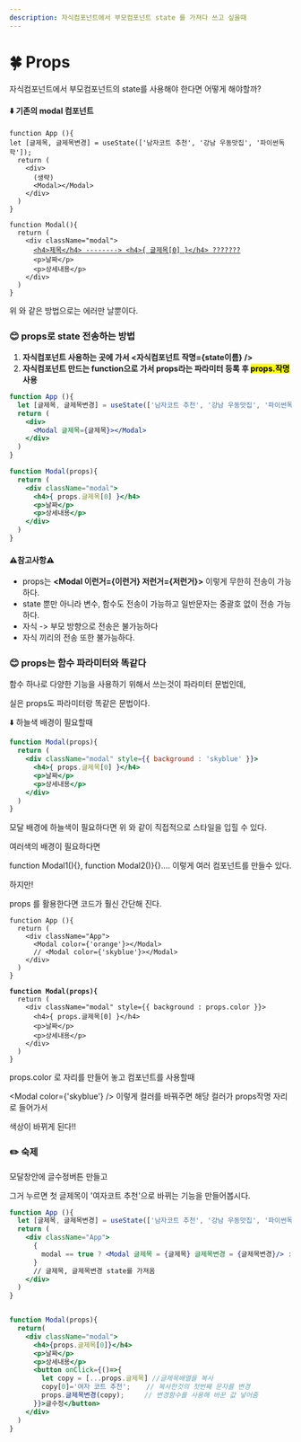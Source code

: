 ```yaml
---
description: 자식컴포넌트에서 부모컴포넌트 state 를 가져다 쓰고 싶을때
---
```


# 🍀 Props



자식컴포넌트에서 부모컴포넌트의 state를 사용해야 한다면 어떻게 해야할까?



#### ⬇️ **기존의 modal 컴포넌트**

<pre class="language-jsx"><code class="lang-jsx">function App (){
let [글제목, 글제목변경] = useState(['남자코트 추천', '강남 우동맛집', '파이썬독학']);
  return (
    &#x3C;div>
      (생략)
      &#x3C;Modal>&#x3C;/Modal>
    &#x3C;/div>
  )
}

function Modal(){
  return (
    &#x3C;div className="modal">
      <a data-footnote-ref href="#user-content-fn-1">&#x3C;h4>제목&#x3C;/h4> --------> &#x3C;h4>{ 글제목[0] }&#x3C;/h4> ???????</a>
      &#x3C;p>날짜&#x3C;/p>
      &#x3C;p>상세내용&#x3C;/p>
    &#x3C;/div>
  )
}
</code></pre>

위 와 같은 방법으로는 에러만 날뿐이다.





### 😊 props로 state 전송하는 방법

1. **자식컴포넌트 사용하는 곳에 가서 **<mark style="background-color:yellow;">**<자식컴포넌트 작명={state이름} />**</mark>&#x20;
2. &#x20;**자식컴포넌트 만드는 function으로 가서 props라는 파라미터 등록 후 **<mark style="background-color:yellow;">**props.작명**</mark>** 사용**



```jsx
function App (){
  let [글제목, 글제목변경] = useState(['남자코트 추천', '강남 우동맛집', '파이썬독학']);
  return (
    <div>
      <Modal 글제목={글제목}></Modal>
    </div>
  )
}

function Modal(props){
  return (
    <div className="modal">
      <h4>{ props.글제목[0] }</h4>
      <p>날짜</p>
      <p>상세내용</p>
    </div>
  )
}
```



#### ⚠️참고사항⚠️&#x20;

* &#x20;props는 **\<Modal 이런거={이런거}  저런거={저런거}>** 이렇게 무한히 전송이 가능하다.
* state 뿐만 아니라 변수, 함수도 전송이 가능하고 일반문자는 중괄호 없이 전송 가능하다.
* 자식 -> 부모 방향으로 전송은 불가능하다
* 자식 끼리의 전송 또한 불가능하다.





### 😊 props는 함수 파라미터와 똑같다

함수 하나로 다양한 기능을 사용하기 위해서 쓰는것이 파라미터 문법인데,

실은 props도 파라미터랑 똑같은 문법이다.



⬇️ 하늘색 배경이 필요할때

```jsx
function Modal(props){
  return (
    <div className="modal" style={{ background : 'skyblue' }}>
      <h4>{ props.글제목[0] }</h4>
      <p>날짜</p>
      <p>상세내용</p>
    </div>
  )
}
```

모달 배경에 하늘색이 필요하다면 위 와 같이 직접적으로 스타일을 입힐 수 있다.

여러색의 배경이 필요하다면&#x20;

function Modal1(){}, function Modal2()}{}.... 이렇게 여러 컴포넌트를 만들수 있다.



하지만!



props 를 활용한다면 코드가 훨신 간단해 진다.

<pre class="language-jsx"><code class="lang-jsx">function App (){
  return (
    &#x3C;div className="App">
      &#x3C;Modal color={'orange'}>&#x3C;/Modal>
      // &#x3C;Modal color={'skyblue'}>&#x3C;/Modal>
    &#x3C;/div>
  )
}
<strong>
</strong><strong>function Modal(props){
</strong>  return (
    &#x3C;div className="modal" style={{ background : props.color }}>
      &#x3C;h4>{ props.글제목[0] }&#x3C;/h4>
      &#x3C;p>날짜&#x3C;/p>
      &#x3C;p>상세내용&#x3C;/p>
    &#x3C;/div>
  )
}
</code></pre>

props.color 로 자리를 만들어 놓고 컴포넌트를 사용할때

\<Modal color={'skyblue'} /> 이렇게 컬러를 바꿔주면 해당 컬러가 props작명 자리로 들어가서

색상이 바뀌게 된다!!





### ✏️ 숙제

모달창안에 글수정버튼 만들고

그거 누르면 첫 글제목이 '여자코트 추천'으로 바뀌는 기능을 만들어봅시다.



```jsx
function App (){
  let [글제목, 글제목변경] = useState(['남자코트 추천', '강남 우동맛집', '파이썬독학']);
  return (
    <div className="App">
      {
        modal == true ? <Modal 글제목 = {글제목} 글제목변경 = {글제목변경}/> : null
      }
      // 글제목, 글제목변경 state를 가져옴
    </div>
  )
}


function Modal(props){
  return(
    <div className="modal">
      <h4>{props.글제목[0]}</h4>
      <p>날짜</p>
      <p>상세내용</p>
      <button onClick={()=>{
        let copy = [...props.글제목] //글제목배열을 복사
        copy[0]='여자 코트 추천';    // 복사한것의 첫번째 문자를 변경
        props.글제목변경(copy);     // 변경함수를 사용해 바꾼 값 넣어줌
      }}>글수정</button> 
    </div>
  )
}

```



[^1]: 이렇게 수정하면 에러 난다.

